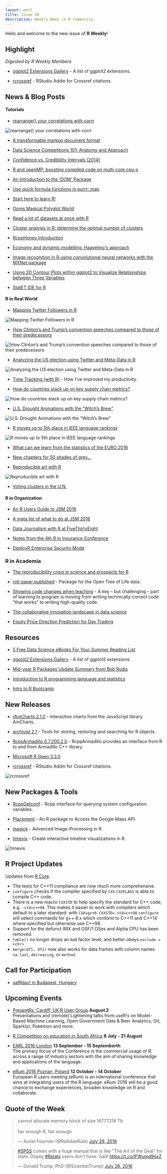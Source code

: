 ```yaml
---
layout: post
title: Issue 10
description: Weekly News in R Community.
---
```


Hello and welcome to the new issue of **R Weekly**!

## Highlight

*Digested by R Weekly Members*

+ [ggplot2 Extensions Gallery](http://www.ggplot2-exts.org/) - A list of ggplot2 extensions.

+ [rcrossref](https://github.com/ropensci/rcrossref/pull/114) - RStudio Addin for Crossref citations.

## News & Blog Posts

#### Tutorials

+ [rearrange() your correlations with corrr](https://drsimonj.svbtle.com/rearrange-your-correlations-with-corrr)

![rearrange() your correlations with corrr](https://svbtleusercontent.com/ryxesiaipuic5g_small.png)

+ [A transformable markup document format](https://anhinton.github.io/report-transformableDocuments/report.html)

+ [Data Science Competitions 101: Anatomy and Approach](https://techandmortals.wordpress.com/2016/07/27/data-science-competitions-101-anatomy-and-approach/)

+ [Confidence vs. Credibility Intervals (2014)](http://freakonometrics.hypotheses.org/18117)

+ [R and openMP: boosting compiled code on multi-core cpu-s](http://www.parallelr.com/r-and-openmp-boosting-compiled-code-on-multi-core-cpu-s/)

+ [An Introduction to the 'DOM' Package](https://www.stat.auckland.ac.nz/~paul/Reports/DOM/Intro/DOM-Intro.html)

+ [Use quick formula functions in purrr::map](https://rud.is/b/2016/07/26/use-quick-formula-functions-in-purrrmap-base-vs-tidtyverse-idiom-comparisonsexamples/)

+ [Start here to learn R!](http://r-exercises.com/2016/07/22/start-here-to-learn-r/)

+ [Ooms Magical Polyglot World](https://timelyportfolio.blogspot.com/2016/07/ooms-magical-polyglot-world.html)

+ [Read a lot of datasets at once with R](http://www.brodrigues.co/blog/2016-07-26-read-a-lot-of-datasets-at-once-with-r/)

+ [Cluster analysis in R: determine the optimal number of clusters](https://stackoverflow.com/questions/15376075/cluster-analysis-in-r-determine-the-optimal-number-of-clusters)

+ [RcppHoney Introduction](http://gallery.rcpp.org//articles/rcpp-honey/)

+ [Economy and dynamic modelling: Haavelmo's approach](https://memosisland.blogspot.sg/2016/07/economy-and-dynamic-modelling-haavelmos.html)

+ [Image recognition in R using convolutional neural networks with the MXNet package](https://firsttimeprogrammer.blogspot.sg/2016/07/image-recognition-in-r-using.html)

+ [Using 2D Contour Plots within ggplot2 to Visualize Relationships between Three Variables](https://www.r-statistics.com/2016/07/using-2d-contour-plots-within-ggplot2-to-visualize-relationships-between-three-variables/)

+ [StatET IDE for R](https://matloff.wordpress.com/2016/07/22/statet-ide-for-r/)



#### R in Real World

+ [Mapping Twitter Followers in R](https://lucaspuente.github.io/notes/2016/04/05/Mapping-Twitter-Followers)

![Mapping Twitter Followers in R](https://cdn.rawgit.com/LucasPuente/lucaspuente.github.io/master/img/Twitter_Maps.gif)

+ [How Clinton’s and Trump’s convention speeches compared to those of their predecessors](http://www.economist.com/blogs/graphicdetail/2016/07/daily-chart-19)

![How Clinton’s and Trump’s convention speeches compared to those of their predecessors](https://cdn.static-economist.com/sites/default/files/imagecache/original-size/images/2016/07/blogs/graphic-detail/20160730_woc911_4.png)

+ [Analyzing the US election using Twitter and Meta-Data in R](https://behaviouralthinking.com/2016/07/29/analyzing-the-us-election-using-twitter-and-meta-data-in-r/)

![Analyzing the US election using Twitter and Meta-Data in R](https://raw.githubusercontent.com/andreasose/twitter-scripts/master/RepVsDem.png)

+ [Time Tracking (with R)](http://alspur.com/time-tracking/) - How I’ve improved my productivity.

+ [How do countries stack up on key supply chain metrics?](https://bradleyboehmke.shinyapps.io/LPI_Rankings/)

![How do countries stack up on key supply chain metrics?](https://pbs.twimg.com/media/Cod80PtWcAALZl3.jpg)

+ [U.S. Drought Animations with the “Witch’s Brew”](https://rud.is/b/2016/07/27/u-s-drought-animations-with-the-witchs-brew-purrr-broom-magick/)

![U.S. Drought Animations with the “Witch’s Brew”](https://rud.is/dl/2016dm.gif)

+ [R moves up to 5th place in IEEE language rankings](http://blog.revolutionanalytics.com/2016/07/r-moves-up-to-5th-place-in-ieee-language-rankings.html)

![R moves up to 5th place in IEEE language rankings](https://revolution-computing.typepad.com/.a/6a010534b1db25970b01bb092485d1970d-800wi)

+ [What can we learn from the statistics of the EURO 2016](http://datascienceplus.com/what-can-we-learn-from-the-statistics-of-the-euro-2016-application-of-factor-analysis/)

+ [New chapters for 50 shades of grey…](https://longhowlam.wordpress.com/2016/07/27/new-chapters-for-50-shades-of-grey/)

+ [Reproducible art with R](http://www.petrkeil.com/?p=2707)

![Reproducible art with R](https://cdn.rawgit.com/rweekly/image/master/2016-08-01/Figure_2B.png)

+ [Voting clusters in the U.N.](http://enelmargen.org/datascience/un-voting-communities/)

#### R in Organization

+ [An R Users Guide to JSM 2016](http://blog.revolutionanalytics.com/2016/07/an-r-users-guide-to-jsm-2016.html)

+ [A meta list of what to do at JSM 2016](http://simplystatistics.org/2016/07/30/jsm2016/)

+ [Data Journalism with R at FiveThirtyEight](http://blog.revolutionanalytics.com/2016/07/data-journalism-with-r-at-538.html)

+ [Notes from the 4th R in Insurance Conference](http://www.r-bloggers.com/notes-from-the-4th-r-in-insurance-conference/)

+ [DeployR Enterprise Security Mode](http://blog.revolutionanalytics.com/2016/07/deployr-enterprise-security-model.html)

### R in Academia

+ [The reproducibility crisis in science and prospects for R](https://www.r-statistics.com/2016/07/the-reproducibility-crisis-in-science-and-prospects-for-r/)

+ [rotl paper published](http://ropensci.org/blog/2016/07/26/rotl-paper-published) - Package for the Open Tree of Life data.

+ [Showing code changes when teaching](http://blog.rtwilson.com/showing-changes-when-teaching/) - A key – but challenging – part of learning to program is moving from writing technically-correct code “that works” to writing high-quality code.

+ [The collaborative innovation landscape in data science](https://ekonometrics.blogspot.sg/2016/07/the-collaborative-innovation-landscape.html)

+ [Equity Price Direction Prediction for Day Trading](http://www.bigdata.ugent.be/Working_Paper_Equity_Price_Direction_Prediction_For_Day_Trading_Ensemble_Classification_Using_Technical_Analysis_Indicators_With_Interaction_Effects.pdf)


## Resources

+ [5 Free Data Science eBooks For Your Summer Reading List](http://www.datasciencecentral.com/profiles/blogs/5-free-data-science-ebooks-for-your-summer-reading-list)

+ [ggplot2 Extensions Gallery](http://www.ggplot2-exts.org/) - A list of ggplot2 extensions.

+ [Mid-year R Packages Update Summary from Bob Rudis](https://rud.is/b/2016/07/24/mid-year-r-packages-update-summary/)

+ [Introduction to R programming language and statistics](http://www.mobile-marketing.fr/r-guide/)

+ [Intro to R Bootcamp](https://uc-r.github.io/r_bootcamp)

## New Releases

+ [rAmCharts 2.1.0](https://datastorm-open.github.io/introduction_ramcharts/convert.html) - Interactive charts from the JavaScript library AmCharts.

+ [archivist 2.1](http://smarterpoland.pl/index.php/2016/07/a-link-that-can-tell-more-than-dozens-of-lines-of-r-code-whats-new-in-archivist/) - Tools for storing, restoring and searching for R objects.

+ [RcppArmadillo 0.7.200.2.0](http://dirk.eddelbuettel.com/blog/2016/07/24#rcpparmadillo_0.7.200.2.0) - RcppArmadillo provides an interface from R to and from Armadillo C++ library.

+ [Microsoft R Open 3.3.0](http://www.r-bloggers.com/microsoft-r-open-3-3-0-now-available/)

+ [rcrossref](https://github.com/ropensci/rcrossref/pull/114) - RStudio Addin for Crossref citations.

![rcrossref](https://pbs.twimg.com/media/CoOo82NUEAAxHUF.jpg)


## New Packages & Tools

+ [RcppGetconf](http://dirk.eddelbuettel.com/blog/2016/07/28/#rcppgetconf_0.0.1) - Rcpp interface for querying system configuration variables.

+ [Placement](https://derekyves.github.io/2016/07/24/placement-pkg.html) - An R package to Access the Google Maps API.

+ [magick](https://github.com/ropensci/magick) - Advanced Image-Processing in R.

+ [timevis](https://github.com/daattali/timevis) - Create interactive timeline visualizations in R.

![timevis](https://cdn.rawgit.com/daattali/timevis/master/inst/img/worldcup.png)

## R Project Updates

Updates from [R Core](http://developer.r-project.org/blosxom.cgi/R-devel/NEWS).

+ The tests for C++11 compliance are now much more comprehensive.
+ `configure` checks if the compiler specified by `CXX` `CXXFLAGS` is able to compile C++ code.
+ There is a new macro `CXXSTD` to help specify the standard for C++ code, e.g. `-std=c++98`. This makes it easier to work with compilers which default to a later standard: with `CXX=g++6 CXXSTD=-std=c++98` `configure` will select commands for g++ 6.x which conform to C++11 and C++14 where specified but otherwise use C++98.
+  Support for the defunct IRIX and OSF/1 OSes and Alpha CPU has been removed.
+  `table()` no longer drops an `NaN` factor level, and better obeys `exclude = <chr>`
+  `merge(df1, df2)` now also works for data frames with column names `na.last`, `decreasing`, or `method`.

## Call for Participation

+ [satRday! in Budapest, Hungary](http://budapest.satrdays.org/#cfp)

## Upcoming Events

+ [PresentRs: Cardiff, UK R User Group](http://www.meetup.com/Cardiff-R-User-Group/events/232475804/) **August 2**      
Presentations and (remote) Lightening talks from useR's on Model-Based Machine Learning, Open Government Data & Beer Analytics, Git, Sparklyr, Pokemon and more.

+ [R Competition on education in South Africa](http://www.r-bloggers.com/r-competition-on-education-in-south-africa-july-and-august-2016/) **8 July - 21 August**

+ [EARL 2016 London](https://earlconf.com/)  **13 September - 15 Septemberth** <br>
The primary focus of the Conference is the commercial usage of R across a range of industry sectors with the aim of sharing knowledge and applications of the language.<br />

+ [eRum 2016 Poznan, Poland](http://erum.ue.poznan.pl/)  **12 October - 14 October** <br>
European R users meeting (eRum) is an international conference that aims at integrating users of the R language. eRum 2016 will be a good chance to exchange experiences, broaden knowledge on R and collaborate. <br />

## Quote of the Week

<blockquote class="twitter-tweet" data-lang="en"><p lang="en" dir="ltr">cannot allocate memory block of size 16777216 Tb<br><br>fair enough R, fair enough</p>&mdash; Auriel Fournier (@RallidaeRule) <a href="https://twitter.com/RallidaeRule/status/759038676965793794">July 29, 2016</a></blockquote>

<blockquote class="twitter-tweet" data-lang="en"><p lang="en" dir="ltr"><a href="https://twitter.com/hashtag/SPSS?src=hash">#SPSS</a> comes with a huge manual that is like &quot;The Art of the Deal&quot; for stats. Dopey <a href="https://twitter.com/hashtag/Rstats?src=hash">#Rstats</a> users don&#39;t have. Sad! <a href="https://t.co/IFWumd9oxZ">https://t.co/IFWumd9oxZ</a></p>&mdash; Donald Trump, PhD (@ScientistTrump) <a href="https://twitter.com/ScientistTrump/status/757931878015983617">July 26, 2016</a></blockquote>
